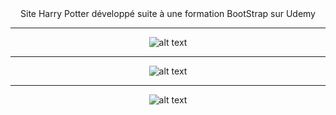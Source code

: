 <div align="center"> 
 Site Harry Potter développé suite à une formation BootStrap sur Udemy

___

![alt text](https://cdn.discordapp.com/attachments/634120907262263298/758742365451059200/unknown.png "Harry Potter preview web")

___

![alt text](https://cdn.discordapp.com/attachments/634120907262263298/758742424335155240/unknown.png "Harry Potter mobile preview")

___

![alt text](https://cdn.discordapp.com/attachments/634120907262263298/758742550818586644/unknown.png "Harry Potter modal preview")
</div>
